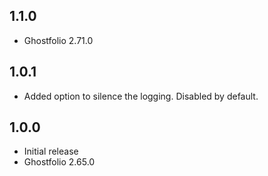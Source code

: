 ## 1.1.0

- Ghostfolio 2.71.0

## 1.0.1

- Added option to silence the logging. Disabled by default.

## 1.0.0

- Initial release
- Ghostfolio 2.65.0

